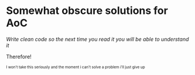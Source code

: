 # Somewhat obscure solutions for AoC

*Write clean code so the next time you read it you will be able to understand it*

Therefore!

<p style="font-size: 10px">I won't take this seriously and the moment i can't solve a problem i'll just give up</p>